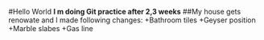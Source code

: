 #Hello World
**I m doing Git practice after 2,3 weeks**
##My house gets renowate and I made following changes:
+Bathroom tiles
+Geyser position
+Marble slabes
+Gas line

